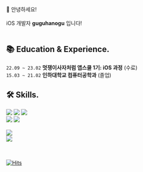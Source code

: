 
👋 안녕하세요! <br><br>
iOS 개발자 **guguhanogu** 입니다! <br><br>

## 📚 Education & Experience.
` 22.09 ~ 23.02 `    **멋쟁이사자처럼 앱스쿨 1기: iOS 과정** (수료)<br>
` 15.03 ~ 21.02 `    **인하대학교 컴퓨터공학과** (졸업)

## 🛠️ Skills.
<div align = "leading">
	<img src="https://img.shields.io/badge/iOS-000000?style=for-the-badge&logo=iOS&logoColor=white" /> 
	<img src="https://img.shields.io/badge/SwiftUI-0D0D0D?style=for-the-badge&logo=swift&logoColor=blue"/>
	<img src="https://img.shields.io/badge/Swift-0D0D0D?style=for-the-badge&logo=Swift&logoColor=orange"/><br>
	<img src="https://img.shields.io/badge/Python-0D0D0D?style=for-the-badge&logo=Python&logoColor=3776AB"/>
	<img src="https://img.shields.io/badge/C++-0D0D0D?style=for-the-badge&logo=cplusplus&logoColor=00599C"/><br><br>
	<img src="https://github-readme-stats.vercel.app/api?username=guguhanogu&show_icons=true"><br>
	<img src="https://github-readme-stats.vercel.app/api/top-langs/?username=guguhanogu&layout=compact"><br><br><br>
</div>

[![Hits](https://hits.seeyoufarm.com/api/count/incr/badge.svg?url=https%3A%2F%2Fgithub.com%2Fguguhanogu&count_bg=%2300A9FF&title_bg=%23030303&icon=github.svg&icon_color=%23E7E7E7&title=hits&edge_flat=false)](https://hits.seeyoufarm.com)
